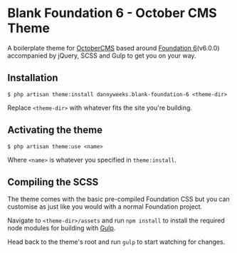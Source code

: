 # Blank Foundation 6 - October CMS Theme

A boilerplate theme for [OctoberCMS](https://octobercms.com) based around [Foundation 6](http://foundation.zurb.com/sites/docs/)(v6.0.0) accompanied by jQuery, SCSS and Gulp to get you on your way.

## Installation

`$ php artisan theme:install dannyweeks.blank-foundation-6 <theme-dir>`

Replace `<theme-dir>` with whatever fits the site you're building.

## Activating the theme

`$ php artisan theme:use <name>`

Where `<name>` is whatever you specified in `theme:install`.


## Compiling the SCSS

The theme comes with the basic pre-compiled Foundation CSS but you can customise as just like you would with a normal Foundation project. 

Navigate to `<theme-dir>/assets` and run `npm install` to install the required node modules for building with [Gulp](http://gulpjs.com/).

Head back to the theme's root and run `gulp` to start watching for changes.

